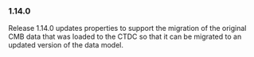 ### 1.14.0

Release 1.14.0 updates properties to support the migration of the original CMB data that was loaded to the CTDC so that it can be migrated to an updated version of the data model.


